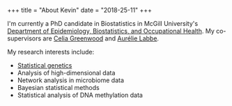 +++
title = "About Kevin"
date = "2018-25-11"
+++

I'm currently a PhD candidate in Biostatistics in McGill University's [Department of Epidemiology, Biostatistics, and Occupational Health](https://www.mcgill.ca/epi-biostat-occh/).  My co-supervisors are [Celia Greenwood](https://www.mcgill.ca/epi-biostat-occh/celia-greenwood-1) and [Aurélie Labbe](https://www.hec.ca/en/profs/aurelie.labbe.html).


My research interests include:

* [Statistical genetics](https://www.mcgill.ca/statisticalgenetics/)
* Analysis of high-dimensional data
* Network analysis in microbiome data
* Bayesian statistical methods
* Statistical analysis of DNA methylation data